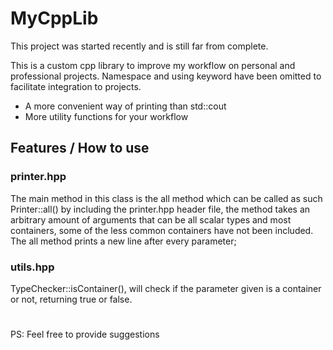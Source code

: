 # MyCppLib

This project was started recently and is still far from complete.

This is a custom cpp library to improve my workflow on personal and professional projects.
Namespace and using keyword have been omitted to facilitate integration to projects.

- A more convenient way of printing than std::cout
- More utility functions for your workflow

## Features / How to use

### printer.hpp

  The main method in this class is the all method which can be called as such Printer::all() by including the printer.hpp header file, the method takes an arbitrary amount of arguments that can be all scalar types and most containers, some of the less common containers have not been included. The all method prints a new line after every parameter;
  
### utils.hpp

  TypeChecker::isContainer(), will check if the parameter given is a container or not, returning true or false.

#
PS: Feel free to provide suggestions
